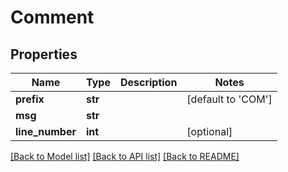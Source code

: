 # Comment

## Properties
Name | Type | Description | Notes
------------ | ------------- | ------------- | -------------
**prefix** | **str** |  | [default to 'COM']
**msg** | **str** |  | 
**line_number** | **int** |  | [optional] 

[[Back to Model list]](../README.md#documentation-for-models) [[Back to API list]](../README.md#documentation-for-api-endpoints) [[Back to README]](../README.md)


